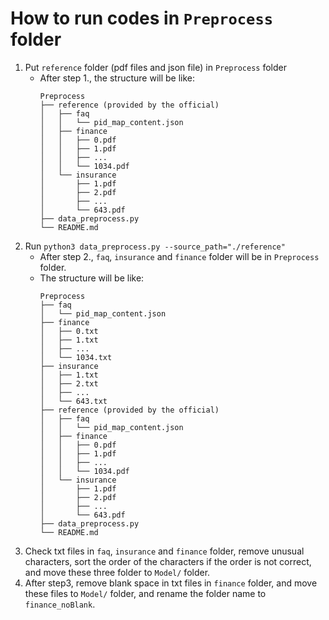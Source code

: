 # How to run codes in `Preprocess` folder
1. Put `reference` folder (pdf files and json file) in `Preprocess` folder
   * After step 1., the structure will be like:
        ```
        Preprocess
        ├── reference (provided by the official)
        │   ├── faq
        │   │   └── pid_map_content.json
        │   ├── finance
        │   │   ├── 0.pdf
        │   │   ├── 1.pdf
        │   │   ├── ...
        │   │   └── 1034.pdf
        │   └── insurance 
        │       ├── 1.pdf
        │       ├── 2.pdf
        │       ├── ...
        │       └── 643.pdf
        ├── data_preprocess.py
        └── README.md
        ```
2. Run `python3 data_preprocess.py --source_path="./reference"`
   * After step 2., `faq`, `insurance` and `finance` folder will be in `Preprocess` folder.
   * The structure will be like:
        ```
        Preprocess
        ├── faq
        │   └── pid_map_content.json
        ├── finance
        │   ├── 0.txt
        │   ├── 1.txt
        │   ├── ...
        │   └── 1034.txt
        ├── insurance 
        │   ├── 1.txt
        │   ├── 2.txt
        │   ├── ...
        │   └── 643.txt
        ├── reference (provided by the official)
        │   ├── faq
        │   │   └── pid_map_content.json
        │   ├── finance
        │   │   ├── 0.pdf
        │   │   ├── 1.pdf
        │   │   ├── ...
        │   │   └── 1034.pdf
        │   └── insurance 
        │       ├── 1.pdf
        │       ├── 2.pdf
        │       ├── ...
        │       └── 643.pdf
        ├── data_preprocess.py
        └── README.md
        ```
3. Check txt files in `faq`, `insurance` and `finance` folder, remove unusual characters, sort the order of the characters if the order is not correct, and move these three folder to `Model/` folder.
4. After step3, remove blank space in txt files in `finance` folder, and move these files to `Model/` folder, and rename the folder name to `finance_noBlank`. 